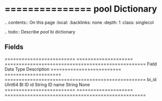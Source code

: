 

===============
pool Dictionary
===============

.. contents:: On this page
    :local:
    :backlinks: none
    :depth: 1
    :class: singlecol

.. todo::
    Describe *pool* bi dictionary

Fields
------

========================= ==================== ==================================================
Field                     Data Type            Description
========================= ==================== ==================================================
bi_id                     UInt64               BI ID
id                        String               ID
name                      String               None
========================= ==================== ==================================================
